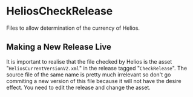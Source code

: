 # HeliosCheckRelease
Files to allow determination of the currency of Helios.

## Making a New Release Live
It is important to realise that the file checked by Helios is the 
asset "```HeliosCurrentVersionV2.xml```" in the release tagged "```CheckRelease```".
The source file of the same name is pretty much irrelevant so don't go 
commiting a new version of this file because it will not have the desire
effect.  You need to edit the release and change the asset.
